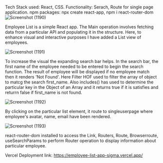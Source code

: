 
Tech Stack used: React, CSS.
Functionality: Serach, Route for single page application.
npm packages: npx create react-app, npm i react-router-dom
![Screenshot (1190)](https://github.com/vetrivelanarsu/Employee_list/assets/115474291/82f3e6cd-ec3b-4d99-add0-f16dfa08544e)

Employee List is a simple React app. The Main operation involves fetching data from a particular API and populating it in the structure.
Here, to enhance visual and interactive purposes I have added a List view of employees.

![Screenshot (1191)](https://github.com/vetrivelanarsu/Employee_list/assets/115474291/cab17497-69e9-44e7-a32b-0900c3129bc0)

To increase the visual the expanding search bar helps. In the search bar, the first name of the employee needed to be entered to begin the search function. The result of employee will be displayed if no employee match then it renders 'Not Found'. Here Filter HOF used to filter the array of object to matcg the search first_name. Also includes() has used to determine the particular key in the Object of an Array and it returns true if it is satisfies and returrn false if first_name is not found.


![Screenshot (1192)](https://github.com/vetrivelanarsu/Employee_list/assets/115474291/48dd3a40-f9f0-4016-aa33-ac82a9a72960)

By clicking on the particular list element, it route to singleuserpage where employee's avatar, name, email have been rendered.

![Screenshot (1193)](https://github.com/vetrivelanarsu/Employee_list/assets/115474291/aef56b45-da96-40dc-afdc-ad0e478dedda)

react-router-dom installed to access the Link, Routers, Route, Browserroute, useSearchParams to perform Router operation to display  information about particular employee.

Vercel Deployment link: https://employee-list-app-sigma.vercel.app/

